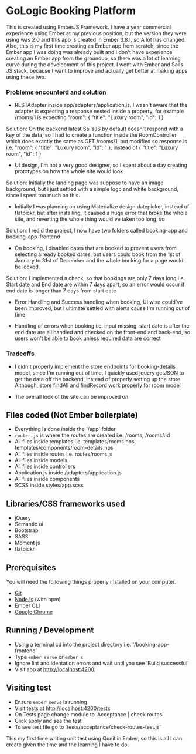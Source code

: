 # GoLogic Booking Platform

This is created using EmberJS Framework. I have a year commercial experience using Ember at my previous position, but the version they were using was 2.0 and this app is created in Ember 3.8.1, so A lot has changed. Also, this is my first time creating an Ember app from scratch, since the Ember app I was doing was already built and I don't have experience creating an Ember app from the groundup, so there was a lot of learning curve during the development of this project. I went with Ember and Sails JS stack, because I want to improve and actually get better at making apps using these two.

### Problems encounterd and solution

* RESTAdapter inside app/adapters/application.js, I wasn't aware that the adapter is expecting a response nested inside a property, for example /rooms/1 is expecting "room": { "title": "Luxury room", "id": 1 }

Solution: On the backend latest SailsJS by default doesn't respond with a key of the data, so I had to create a function inside the RoomController which does exactly the same as GET /rooms/1, but modified so response is i.e. "room": { "title": "Luxury room", "id": 1 }, instead of { "title": "Luxury room", "id": 1 }

* UI design, I'm not a very good designer, so I spent about a day creating prototypes on how the whole site would look

Solution: Initially the landing page was suppose to have an image background, but i just settled with a simple logo and white background, since I spent too much on this.

* Initially I was planning on using Materialize design datepicker, instead of flatpickr, but after installing, it caused a huge error that broke the whole site, and reverting the whole thing would've taken too long, so

Solution: I redid the project, I now have two folders called booking-app and booking-app-frontend

* On booking, I disabled dates that are booked to prevent users from selecting already booked dates, but users could book from the 1st of January to 31st of December and the whole booking for a page would be locked.

Solution: I implemented a check, so that bookings are only 7 days long i.e. Start date and End date are within 7 days apart,
so an error would occur if end date is longer than 7 days from start date

* Error Handling and Success handling when booking, UI wise could've been improved, but I ultimate settled with alerts cause I'm running out of time

* Handling of errors when booking i.e. input missing, start date is after the end date are all handled and checked on the front-end and back-end, so users won't be able to book unless required data are correct

### Tradeoffs
* I didn't properly implement the store endpoints for booking-details model, since I'm running out of time, I quickly used jquery getJSON to get the data off the backend, instead of properly setting up the store. Although, store findAll and findRecord work properly for room model

* The overall look of the site can be improved on

## Files coded (Not Ember boilerplate)

* Everything is done inside the '/app' folder
* `router.js` is where the routes are created i.e. /rooms, /rooms/:id
* All files inside templates i.e. templates/rooms.hbs, templates/components/room-details.hbs
* All files inside routes i.e. routes/rooms.js
* All files inside models
* All files inside controllers
* Application.js inside /adapters/application.js
* All files inside components
* SCSS inside styles/app.scss

## Libraries/CSS frameworks used

* jQuery
* Semantic ui
* Bootstrap
* SASS
* Moment js
* flatpickr

## Prerequisites

You will need the following things properly installed on your computer.

* [Git](https://git-scm.com/)
* [Node.js](https://nodejs.org/) (with npm)
* [Ember CLI](https://ember-cli.com/)
* [Google Chrome](https://google.com/chrome/)

## Running / Development

* Using a terminal cd into the project directory i.e. '/booking-app-frontend'
* Type `ember serve` or `ember s`
* Ignore lint and identation errors and wait until you see 'Build successful'
* Visit app at [http://localhost:4200](http://localhost:4200).

## Visiting test

* Ensure `ember serve` is running
* Visit tests at [http://localhost:4200/tests](http://localhost:4200/tests)
* On Tests page change module to 'Acceptance | check routes'
* Click apply and see the test
* To see test file go to 'tests/acceptance/check-routes-test.js'

This my first time writing unit test using Qunit in Ember, so this is all I can create given the time and the learning I have to do.